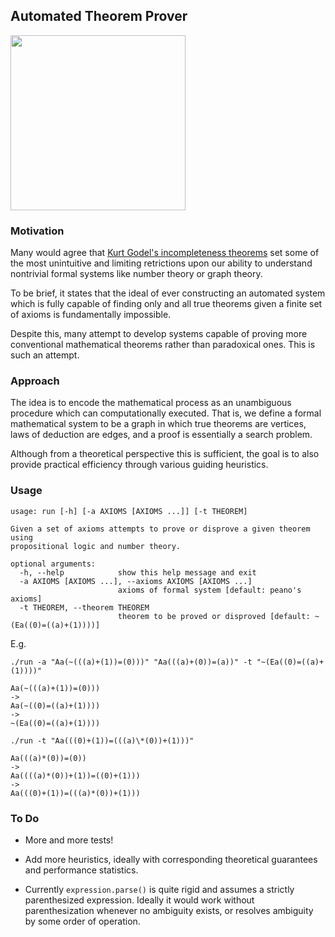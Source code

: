 ## Automated Theorem Prover

<img src="http://i.imgur.com/BgZ4BYv.png" width="280px">


### Motivation

Many would agree that [Kurt Godel's incompleteness theorems](https://en.wikipedia.org/wiki/G%C3%B6del%27s_incompleteness_theorems)
set some of the most unintuitive and limiting retrictions upon our ability to
understand nontrivial formal systems like number theory or graph theory.

To be brief, it states that the ideal of ever constructing an automated system which is
fully capable of finding only and all true theorems given a finite set of axioms is
fundamentally impossible.

Despite this, many attempt to develop systems capable of proving
more conventional mathematical theorems rather than paradoxical ones. This is such an
attempt.


### Approach

The idea is to encode the mathematical process as an unambiguous procedure
which can computationally executed. That is, we define a formal mathematical system to be
a graph in which true theorems are vertices, laws of deduction are edges,
and a proof is essentially a search problem.  

Although from a theoretical perspective this is sufficient, the goal is to also
provide practical efficiency through various guiding heuristics.


### Usage

```
usage: run [-h] [-a AXIOMS [AXIOMS ...]] [-t THEOREM]

Given a set of axioms attempts to prove or disprove a given theorem using
propositional logic and number theory.

optional arguments:
  -h, --help            show this help message and exit
  -a AXIOMS [AXIOMS ...], --axioms AXIOMS [AXIOMS ...]
                        axioms of formal system [default: peano's axioms]
  -t THEOREM, --theorem THEOREM
                        theorem to be proved or disproved [default: ~(Ea((0)=((a)+(1))))]
```

E.g.

```
./run -a "Aa(~(((a)+(1))=(0)))" "Aa(((a)+(0))=(a))" -t "~(Ea((0)=((a)+(1))))"

Aa(~(((a)+(1))=(0)))
->
Aa(~((0)=((a)+(1))))
->
~(Ea((0)=((a)+(1))))
```
```
./run -t "Aa(((0)+(1))=(((a)\*(0))+(1)))"

Aa(((a)*(0))=(0))
->
Aa((((a)*(0))+(1))=((0)+(1)))
->
Aa(((0)+(1))=(((a)*(0))+(1)))
```


### To Do

* More and more tests!

* Add more heuristics, ideally with corresponding theoretical guarantees and performance
  statistics.

* Currently `expression.parse()` is quite rigid and assumes a strictly parenthesized
  expression. Ideally it would work without parenthesization whenever no ambiguity exists,
  or resolves ambiguity by some order of operation.


